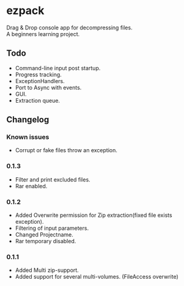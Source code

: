 # ezpack
Drag &amp; Drop console app for decompressing files.  
A beginners learning project.

## Todo

* Command-line input post startup.
* Progress tracking.
* ExceptionHandlers.
* Port to Async with events.
* GUI.
* Extraction queue.

## Changelog
   
### Known issues
* Corrupt or fake files throw an exception.


### 0.1.3 
* Filter and print excluded files.
* Rar enabled.

### 0.1.2
* Added Overwrite permission for Zip extraction(fixed file exists exception).
* Filtering of input parameters.
* Changed Projectname.
* Rar temporary disabled.

### 0.1.1
* Added Multi zip-support.
* Added support for several multi-volumes. (FileAccess overwrite)
